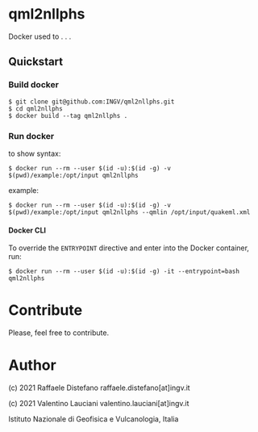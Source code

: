 # qml2nllphs

Docker used to . . .

## Quickstart
### Build docker
```
$ git clone git@github.com:INGV/qml2nllphs.git
$ cd qml2nllphs
$ docker build --tag qml2nllphs . 
```

### Run docker
to show syntax:
```
$ docker run --rm --user $(id -u):$(id -g) -v $(pwd)/example:/opt/input qml2nllphs 
```

example:
```
$ docker run --rm --user $(id -u):$(id -g) -v $(pwd)/example:/opt/input qml2nllphs --qmlin /opt/input/quakeml.xml
```

#### Docker CLI
To override the `ENTRYPOINT` directive and enter into the Docker container, run:
```
$ docker run --rm --user $(id -u):$(id -g) -it --entrypoint=bash qml2nllphs
```

# Contribute
Please, feel free to contribute.

# Author
(c) 2021 Raffaele Distefano raffaele.distefano[at]ingv.it

(c) 2021 Valentino Lauciani valentino.lauciani[at]ingv.it

Istituto Nazionale di Geofisica e Vulcanologia, Italia
